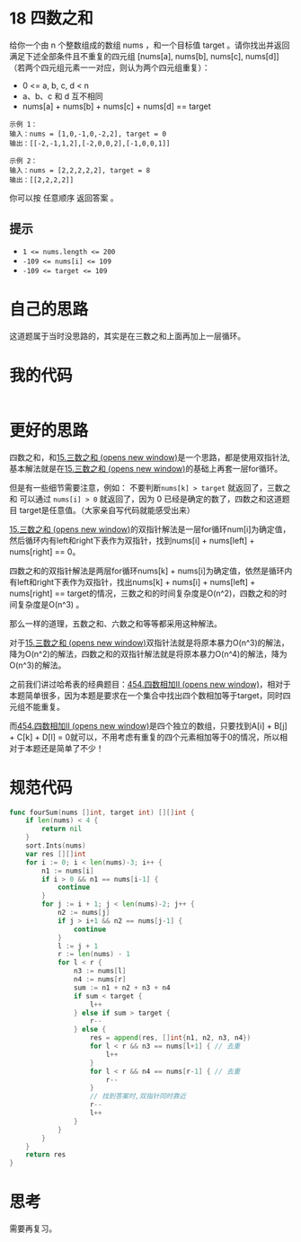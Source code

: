 # 18 四数之和

给你一个由 n 个整数组成的数组 nums ，和一个目标值 target 。请你找出并返回满足下述全部条件且不重复的四元组 [nums[a], nums[b], nums[c], nums[d]] （若两个四元组元素一一对应，则认为两个四元组重复）：

- 0 <= a, b, c, d < n
- a、b、c 和 d 互不相同
- nums[a] + nums[b] + nums[c] + nums[d] == target

```
示例 1：
输入：nums = [1,0,-1,0,-2,2], target = 0
输出：[[-2,-1,1,2],[-2,0,0,2],[-1,0,0,1]]

示例 2：
输入：nums = [2,2,2,2,2], target = 8
输出：[[2,2,2,2]]
```

你可以按 任意顺序 返回答案 。

## 提示

- `1 <= nums.length <= 200`
- `-109 <= nums[i] <= 109`
- `-109 <= target <= 109`

# 自己的思路

这道题属于当时没思路的，其实是在三数之和上面再加上一层循环。

# 我的代码

```go

```

# 更好的思路

四数之和，和[15.三数之和 (opens new window)](https://programmercarl.com/0015.三数之和.html)是一个思路，都是使用双指针法, 基本解法就是在[15.三数之和 (opens new window)](https://programmercarl.com/0015.三数之和.html)的基础上再套一层for循环。

但是有一些细节需要注意，例如： 不要判断`nums[k] > target` 就返回了，三数之和 可以通过 `nums[i] > 0` 就返回了，因为 0 已经是确定的数了，四数之和这道题目 target是任意值。（大家亲自写代码就能感受出来）

[15.三数之和 (opens new window)](https://programmercarl.com/0015.三数之和.html)的双指针解法是一层for循环num[i]为确定值，然后循环内有left和right下表作为双指针，找到nums[i] + nums[left] + nums[right] == 0。

四数之和的双指针解法是两层for循环nums[k] + nums[i]为确定值，依然是循环内有left和right下表作为双指针，找出nums[k] + nums[i] + nums[left] + nums[right] == target的情况，三数之和的时间复杂度是O(n^2)，四数之和的时间复杂度是O(n^3) 。

那么一样的道理，五数之和、六数之和等等都采用这种解法。

对于[15.三数之和 (opens new window)](https://programmercarl.com/0015.三数之和.html)双指针法就是将原本暴力O(n^3)的解法，降为O(n^2)的解法，四数之和的双指针解法就是将原本暴力O(n^4)的解法，降为O(n^3)的解法。

之前我们讲过哈希表的经典题目：[454.四数相加II (opens new window)](https://programmercarl.com/0454.四数相加II.html)，相对于本题简单很多，因为本题是要求在一个集合中找出四个数相加等于target，同时四元组不能重复。

而[454.四数相加II (opens new window)](https://programmercarl.com/0454.四数相加II.html)是四个独立的数组，只要找到A[i] + B[j] + C[k] + D[l] = 0就可以，不用考虑有重复的四个元素相加等于0的情况，所以相对于本题还是简单了不少！

# 规范代码

```go
func fourSum(nums []int, target int) [][]int {
	if len(nums) < 4 {
		return nil
	}
	sort.Ints(nums)
	var res [][]int
	for i := 0; i < len(nums)-3; i++ {
		n1 := nums[i]
		if i > 0 && n1 == nums[i-1] {
			continue
		}
		for j := i + 1; j < len(nums)-2; j++ {
			n2 := nums[j]
			if j > i+1 && n2 == nums[j-1] {
				continue
			}
			l := j + 1
			r := len(nums) - 1
			for l < r {
				n3 := nums[l]
				n4 := nums[r]
				sum := n1 + n2 + n3 + n4
				if sum < target {
					l++
				} else if sum > target {
					r--
				} else {
					res = append(res, []int{n1, n2, n3, n4})
					for l < r && n3 == nums[l+1] { // 去重
						l++
					}
					for l < r && n4 == nums[r-1] { // 去重
						r--
					}
					// 找到答案时,双指针同时靠近
					r--
					l++
				}
			}
		}
	}
	return res
}
```

# 思考

需要再复习。
